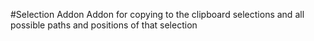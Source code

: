 #Selection Addon
Addon for copying to the clipboard selections and all possible paths and positions of that selection